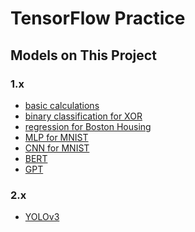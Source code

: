 # TensorFlow Practice

## Models on This Project
### 1.x
- [basic calculations](https://github.com/Masao-Taketani/TensorFlow_practice/blob/master/1.x/basic_calculations.ipynb)
- [binary classification for XOR](https://github.com/Masao-Taketani/TensorFlow_practice/blob/master/1.x/XOR_model(binary_classification).ipynb)
- [regression for Boston Housing](https://github.com/Masao-Taketani/TensorFlow_practice/blob/master/1.x/boston_housing_model(regression).ipynb)
- [MLP for MNIST](https://github.com/Masao-Taketani/TensorFlow_practice/blob/master/1.x/mnist_model(multi-class_classification).ipynb)
- [CNN for MNIST](https://github.com/Masao-Taketani/TensorFlow_practice/blob/master/1.x/mnist_model(CNN).ipynb)
- [BERT](https://github.com/Masao-Taketani/TensorFlow_practice/tree/master/1.x/BERT)
- [GPT](https://github.com/Masao-Taketani/TensorFlow_practice/tree/master/1.x/GPT)

### 2.x
- [YOLOv3](https://github.com/Masao-Taketani/TensorFlow_practice/tree/master/2.x/YOLOv3)

